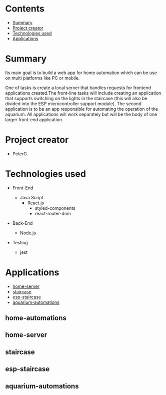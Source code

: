 # Contents

- [Summary](#summary)
- [Project creator](#project-creators)
- [Technologies used](#technologies-used)
- [Applications](#applications)

# Summary

Its main goal is to build a web app for home automation which can be use on multi platforms like PC or mobile.

One of tasks is create a local server that handles requests for frontend applications created.The front-line tasks will include creating an application that supports switching on the lights in the staircase (this will also be divided into the ESP microcontroller support module). The second application is to be an app responsible for automating the operation of the aquarium. All applications will work separately but will be the body of one larger front-end application.

# Project creator

- PeterG

# Technologies used

- Front-End

  - Java Script
    - React.js
      - styled-components
      - react-router-dom

- Back-End

  - Node.js

- Testing
  - jest

# Applications

- [home-server](#home-server)
- [staircase](#staircase)
- [esp-staircase](#esp-staircase)
- [aquarium-automations](#aquarium-automations)

## home-automations

## home-server

## staircase

## esp-staircase

## aquarium-automations
